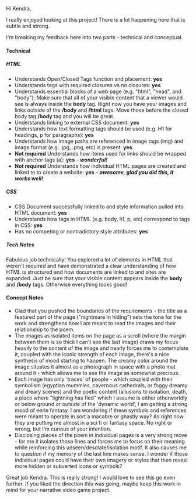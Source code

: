 Hi Kendra,

I really enjoyed looking at this project! There is a lot happening here that is subtle and strong.

I'm breaking my feedback here into two parts - technical and conceptual.

#### Technical

##### HTML
- Understands Open/Closed Tags function and placement: **yes**
- Understands tags with required closures vs no closures: **yes**
- Understands essential blocks of a web page (e.g. "html", "head", and "body"):
Make sure that all of your visible content that a viewer would see is always inside the **body** tag. Right now you have your images and links outside of the **/body** and **/html** tags. Move those before the closed body tag **/body** tag and you will be great.
- Understands linking to external CSS document: **yes**
- Understands how text formatting tags should be used (e.g. H1 for headings, p for paragraphs): **yes**
- Understands how image paths are referenced in image tags (img) and image format (e.g. .jpg, .png, etc) is present: **yes**
- **Not required** Understands how items used for links should be wrapped with anchor tags (a): **yes** - ***wonderful!***
- **Not required** Understands how individual HTML pages are created and linked to to create a website: **yes** - ***awesome, glad you did this, it works well!***

##### CSS
- CSS Document successfully linked to and style information pulled into HTML document: **yes**
- Understands how tags in HTML (e.g. body, h1, p, etc) correspond to tags in CSS: **yes**
- Has no competing or contradictory style attributes: **yes**

##### Tech Notes
Fabulous job technically! You explored a lot of elements in HTML that weren't required and have demonstrated a clear understanding of how HTML is structured and how documents are linked to and sites are expanded. Just be sure that your visible content appears inside the **body** and **/body** tags. Otherwise everything looks good!

#### Concept Notes
- Glad that you pushed the boundaries of the requirements - the title as a featured part of the page ("nightmare in hiding") sets the tone for the work and strengthens how I am meant to read the images and their relationship to the poem.
- The images as isolated items on the page as a scroll (where the margin between them is so thick I can't see the last image) draws my focus heavily to the content of the image and nearly forces me to contemplate it, coupled with the iconic strength of each image, there's a nice synthesis of mood starting to happen. The creamy color around the image situates it almost as a photograph in space with a photo mat around it - which allows me to see the image as somewhat precious.
- Each image has only 'traces' of people - which coupled with their symbolism (egyptian mummies, cavernous cathedrals, or foggy dreamy and dreary scenes) and the poetic content (allusions to isolation, death, a place where "lightning has fled" which I assume is either otherworldly or below ground or outside of the 'dynamic world', I am getting a strong mood of eerie fantasy. I am wondering if these symbols and references were meant to operate in sort a macabre or ghastly way? As right now they are putting me almost in a sci fi or fantasy space. No right or wrong, but I'm curious of your intention.
- Disclosing pieces of the poem in individual pages is a very strong move - for me it isolates those lines and forces me to focus on their meaning while reinforcing this unseen/desolate/isolation motif. It also causes me to question if my memory of the last line makes sense. I wonder if those individual pages could have their own imagery or styles that then reveal more hidden or subverted icons or symbols?

Great job Kendra. This is really strong! I would love to see this go even further. If you liked the direction this was going, maybe keep this work in mind for your narrative video game project.

